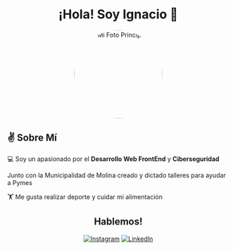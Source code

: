 <h1 align="center">¡Hola! Soy Ignacio 👋</h1>
<p align="center">
  <img src="https://media.licdn.com/dms/image/v2/D5603AQFfsTIa4CwCKQ/profile-displayphoto-shrink_400_400/profile-displayphoto-shrink_400_400/0/1698287720809?e=1729728000&v=beta&t=Gpy_Y1klKIa1EGtNm8onzDUh_3JtQSOcnZXZz-AeubY" alt="Mi Foto Principal" width="200" height="200" style="border-radius: 50%;">
</p>

<h2>✌️ Sobre Mí</h2>
<p>💻 Soy un apasionado por el <strong>Desarrollo Web FrontEnd</strong> y <strong>Ciberseguridad</strong></p>
<p> Junto con la Municipalidad de Molina creado y dictado talleres para ayudar a Pymes </p>
<p>🏋️ Me gusta realizar deporte y cuidar mi alimentación</p>

<h2 align="center">Hablemos!</h2>

<p align="center">
  <a href="https://www.instagram.com/ignacioo.js"><img src="https://img.shields.io/badge/Instagram-%23E4405F.svg?style=for-the-badge&logo=instagram&logoColor=white" alt="Instagram"/></a>
  <a href="https://www.linkedin.com/in/ignacionunez27/"><img src="https://img.shields.io/badge/LinkedIn-%230077B5.svg?style=for-the-badge&logo=linkedin&logoColor=white" alt="LinkedIn"/></a>
</p>
